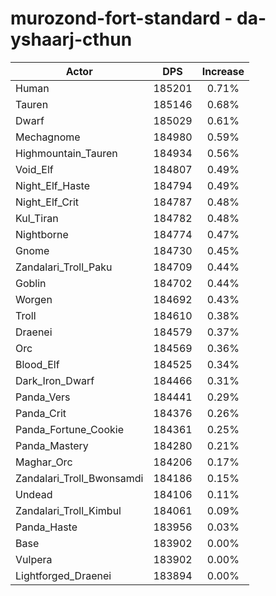 # murozond-fort-standard - da-yshaarj-cthun
| Actor | DPS | Increase |
|---|:---:|:---:|
|Human|185201|0.71%|
|Tauren|185146|0.68%|
|Dwarf|185029|0.61%|
|Mechagnome|184980|0.59%|
|Highmountain_Tauren|184934|0.56%|
|Void_Elf|184807|0.49%|
|Night_Elf_Haste|184794|0.49%|
|Night_Elf_Crit|184787|0.48%|
|Kul_Tiran|184782|0.48%|
|Nightborne|184774|0.47%|
|Gnome|184730|0.45%|
|Zandalari_Troll_Paku|184709|0.44%|
|Goblin|184702|0.44%|
|Worgen|184692|0.43%|
|Troll|184610|0.38%|
|Draenei|184579|0.37%|
|Orc|184569|0.36%|
|Blood_Elf|184525|0.34%|
|Dark_Iron_Dwarf|184466|0.31%|
|Panda_Vers|184441|0.29%|
|Panda_Crit|184376|0.26%|
|Panda_Fortune_Cookie|184361|0.25%|
|Panda_Mastery|184280|0.21%|
|Maghar_Orc|184206|0.17%|
|Zandalari_Troll_Bwonsamdi|184186|0.15%|
|Undead|184106|0.11%|
|Zandalari_Troll_Kimbul|184061|0.09%|
|Panda_Haste|183956|0.03%|
|Base|183902|0.00%|
|Vulpera|183902|0.00%|
|Lightforged_Draenei|183894|0.00%|
